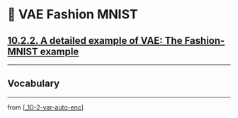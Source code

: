 # 🦋 VAE Fashion MNIST

## [**10.2.2.** A detailed example of VAE: The Fashion-MNIST example](https://livebook.manning.com/book/deep-learning-with-javascript/chapter-10/27)

---

## **Vocabulary**

---
from [[_10-2-var-auto-enc]]

[//begin]: # "Autogenerated link references for markdown compatibility"
[_10-2-var-auto-enc]: _10-2-var-auto-enc.md "🦋 Var Auto Enc"
[//end]: # "Autogenerated link references"
